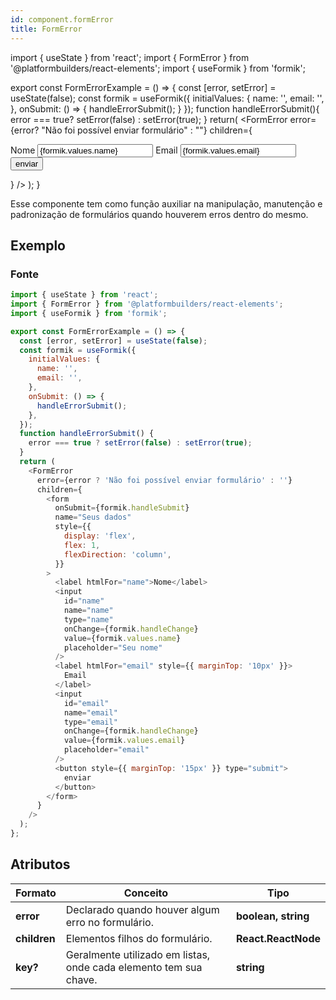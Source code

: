 ```yaml
---
id: component.formError
title: FormError
---
```


<!-- Component declaration begin -->

import { useState } from 'react';
import { FormError } from '@platformbuilders/react-elements';
import { useFormik } from 'formik';

export const FormErrorExample = () => {
const [error, setError] = useState(false);
const formik = useFormik({
initialValues: {
name: '',
email: '',
},
onSubmit: () => {
handleErrorSubmit();
}
});
function handleErrorSubmit(){
error === true? setError(false) : setError(true);
}
return(
<FormError
error={error? "Não foi possível enviar formulário" : ""}
children={
<form onSubmit={formik.handleSubmit}
name="Seus dados"
style={{
            display: 'flex',
            flex: 1,
            flexDirection: 'column'
          }} >
<label htmlFor="name">Nome</label>
<input
            id="name"
            name="name"
            type="name"
            onChange={formik.handleChange}
            value={formik.values.name}
            placeholder="Seu nome"
          />
<label
htmlFor="email"
style={{marginTop: '10px'}} >
Email
</label>
<input
            id="email"
            name="email"
            type="email"
            onChange={formik.handleChange}
            value={formik.values.email}
            placeholder="email"
          />
<button style={{marginTop: '15px'}} type="submit">
enviar
</button>
</form>
}
/>
);
}

<!-- Component declaration end -->

<!-- Documentation begin -->

Esse componente tem como função auxiliar na manipulação, manutenção e padronização de formulários quando houverem erros dentro do mesmo.

## Exemplo

<FormErrorExample />

### Fonte

```javascript
import { useState } from 'react';
import { FormError } from '@platformbuilders/react-elements';
import { useFormik } from 'formik';

export const FormErrorExample = () => {
  const [error, setError] = useState(false);
  const formik = useFormik({
    initialValues: {
      name: '',
      email: '',
    },
    onSubmit: () => {
      handleErrorSubmit();
    },
  });
  function handleErrorSubmit() {
    error === true ? setError(false) : setError(true);
  }
  return (
    <FormError
      error={error ? 'Não foi possível enviar formulário' : ''}
      children={
        <form
          onSubmit={formik.handleSubmit}
          name="Seus dados"
          style={{
            display: 'flex',
            flex: 1,
            flexDirection: 'column',
          }}
        >
          <label htmlFor="name">Nome</label>
          <input
            id="name"
            name="name"
            type="name"
            onChange={formik.handleChange}
            value={formik.values.name}
            placeholder="Seu nome"
          />
          <label htmlFor="email" style={{ marginTop: '10px' }}>
            Email
          </label>
          <input
            id="email"
            name="email"
            type="email"
            onChange={formik.handleChange}
            value={formik.values.email}
            placeholder="email"
          />
          <button style={{ marginTop: '15px' }} type="submit">
            enviar
          </button>
        </form>
      }
    />
  );
};
```

## Atributos

| Formato      | Conceito                                                          | Tipo                |
| ------------ | ----------------------------------------------------------------- | ------------------- |
| **error**    | Declarado quando houver algum erro no formulário.                 | **boolean, string** |
| **children** | Elementos filhos do formulário.                                   | **React.ReactNode** |
| **key?**     | Geralmente utilizado em listas, onde cada elemento tem sua chave. | **string**          |


<!-- Documentation end -->
